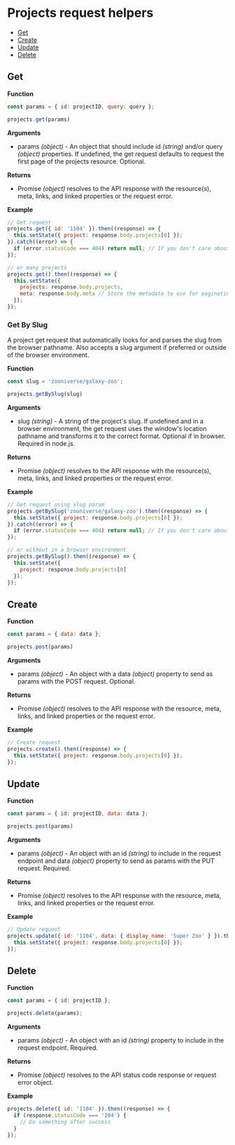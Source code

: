 # Projects request helpers

- [Get](#get)
- [Create](#create)
- [Update](#update)
- [Delete](#delete)

## Get

**Function**

``` javascript
const params = { id: projectID, query: query };

projects.get(params)
```

**Arguments**

- params _(object)_ - An object that should include id _(string)_ and/or query _(object)_ properties. If undefined, the get request defaults to request the first page of the projects resource. Optional.

**Returns**

- Promise _(object)_ resolves to the API response with the resource(s), meta, links, and linked properties or the request error.

**Example**

``` javascript
// Get request
projects.get({ id: '1104' }).then((response) => {
  this.setState({ project: response.body.projects[0] });
}).catch((error) => { 
  if (error.statusCode === 404) return null; // If you don't care about catching a 404
});

// or many projects
projects.get().then((response) => {
  this.setState({
    projects: response.body.projects,
    meta: response.body.meta // Store the metadata to use for paginating requests later
  });
});
```

### Get By Slug

A project get request that automatically looks for and parses the slug from the browser pathname. Also accepts a slug argument if preferred or outside of the browser environment.

**Function**

``` javascript
const slug = 'zooniverse/galaxy-zoo';

projects.getBySlug(slug)
```

**Arguments**

- slug _(string)_ - A string of the project's slug. If undefined and in a browser environment, the get request uses the window's location pathname and transforms it to the correct format. Optional if in browser. Required in node.js.

**Returns**

- Promise _(object)_ resolves to the API response with the resource(s), meta, links, and linked properties or the request error.

**Example**

``` javascript
// Get request using slug param
projects.getBySlug('zooniverse/galaxy-zoo').then((response) => {
  this.setState({ project: response.body.projects[0] });
}).catch((error) => { 
  if (error.statusCode === 404) return null; // If you don't care about catching a 404
});

// or without in a browser environment
projects.getBySlug().then((response) => {
  this.setState({
    project: response.body.projects[0]
  });
});
```


## Create

**Function**

``` javascript
const params = { data: data };

projects.post(params)
```

**Arguments**

- params _(object)_ - An object with a data _(object)_ property to send as params with the POST request. Optional.

**Returns**

- Promise _(object)_ resolves to the API response with the resource, meta, links, and linked properties or the request error.

**Example**

``` javascript
// Create request
projects.create().then((response) => {
  this.setState({ project: response.body.projects[0] });
});
```

## Update

**Function**

``` javascript
const params = { id: projectID, data: data };

projects.post(params)
```

**Arguments**

- params _(object)_ - An object with an id _(string)_ to include in the request endpoint and data _(object)_ property to send as params with the PUT request. Required.

**Returns**

- Promise _(object)_ resolves to the API response with the resource, meta, links, and linked properties or the request error.

**Example**

``` javascript
// Update request
projects.update({ id: '1104', data: { display_name: 'Super Zoo' } }).then((response) => {
  this.setState({ project: response.body.projects[0] });  
});
```

## Delete

**Function**

``` javascript
const params = { id: projectID };

projects.delete(params);
```

**Arguments**

- params _(object)_ - An object with an id _(string)_ property to include in the request endpoint. Required.

**Returns**

- Promise _(object)_ resolves to the API status code response or request error object.

**Example**

``` javascript
projects.delete({ id: '1104' }).then((response) => {
  if (response.statusCode === '204') {
    // Do something after success    
  }
});
```